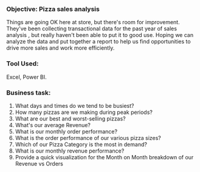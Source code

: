 ### Objective: Pizza sales analysis
Things are going OK here at store, but there's room for improvement. They've been collecting transactional data for the past year of sales analysis , 
but really haven't been able to put it to good use. Hoping we can analyze the data and put together a report to help us find opportunities to 
drive more sales and work more efficiently.

### Tool Used: 
Excel, Power BI.

### Business task:
1) What days and times do we tend to be busiest?
2) How many pizzas are we making during peak periods?
3) What are our best and worst-selling pizzas?
4) What's our average Revenue?
5) What is our monthly order performance?
6) What is the order performance of our various pizza sizes?
7) Which of our Pizza Category is the most in demand?
8) What is our monthly revenue performance?
9) Provide a quick visualization for the Month on Month breakdown of our Revenue vs Orders
